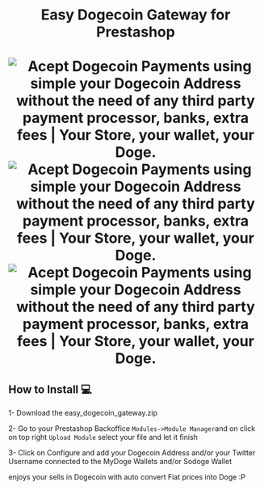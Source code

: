 <h1 align="center">
Easy Dogecoin Gateway for Prestashop
<br><br>
<img src="https://dogegarden.io/img/prestashop2.png" alt="Acept Dogecoin Payments using simple your Dogecoin Address without the need of any third party payment processor, banks, extra fees | Your Store, your wallet, your Doge."/>
<br>
<img src="https://dogegarden.io/img/prestashop1.png" alt="Acept Dogecoin Payments using simple your Dogecoin Address without the need of any third party payment processor, banks, extra fees | Your Store, your wallet, your Doge."/>
  <br>
<img src="https://dogegarden.io/img/prestashop3.png" alt="Acept Dogecoin Payments using simple your Dogecoin Address without the need of any third party payment processor, banks, extra fees | Your Store, your wallet, your Doge."/>
  <br>  
</h1>

## How to Install 💻

1- Download the easy_dogecoin_gateway.zip

2- Go to your Prestashop Backoffice ```Modules->Module Manager```and on click on top right ```Upload Module``` select your file and let it finish

3- Click on Configure and add your Dogecoin Address and/or your Twitter Username connected to the MyDoge Wallets and/or Sodoge Wallet

enjoys your sells in Dogecoin with auto convert Fiat prices into Doge :P
